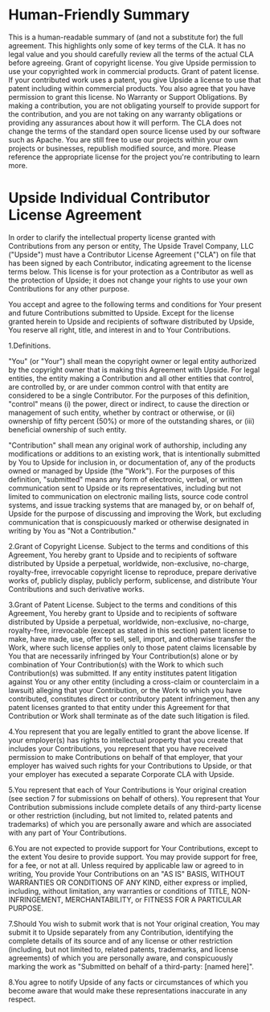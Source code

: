 # Human-Friendly Summary
This is a human-readable summary of (and not a substitute for) the full agreement. This highlights only some of key terms of the CLA. It has no legal value and you should carefully review all the terms of the actual CLA before agreeing.
Grant of copyright license. You give Upside permission to use your copyrighted work in commercial products.
Grant of patent license. If your contributed work uses a patent, you give Upside a license to use that patent including within commercial products. You also agree that you have permission to grant this license.
No Warranty or Support Obligations. By making a contribution, you are not obligating yourself to provide support for the contribution, and you are not taking on any warranty obligations or providing any assurances about how it will perform.
The CLA does not change the terms of the standard open source license used by our software such as Apache. You are still free to use our projects within your own projects or businesses, republish modified source, and more. Please reference the appropriate license for the project you're contributing to learn more.

# Upside Individual Contributor License Agreement

In order to clarify the intellectual property license granted with Contributions from any person or entity, The Upside Travel Company, LLC ("Upside") must have a Contributor License Agreement ("CLA") on file that has been signed by each Contributor, indicating agreement to the license terms below. This license is for your protection as a Contributor as well as the protection of Upside; it does not change your rights to use your own Contributions for any other purpose.

You accept and agree to the following terms and conditions for Your present and future Contributions submitted to Upside. Except for the license granted herein to Upside and recipients of software distributed by Upside, You reserve all right, title, and interest in and to Your Contributions.

1.Definitions.

"You" (or "Your") shall mean the copyright owner or legal entity authorized by the copyright owner that is making this Agreement with Upside. For legal entities, the entity making a Contribution and all other entities that control, are controlled by, or are under common control with that entity are considered to be a single Contributor. For the purposes of this definition, "control" means (i) the power, direct or indirect, to cause the direction or management of such entity, whether by contract or otherwise, or (ii) ownership of fifty percent (50%) or more of the outstanding shares, or (iii) beneficial ownership of such entity.

"Contribution" shall mean any original work of authorship, including any modifications or additions to an existing work, that is intentionally submitted by You to Upside for inclusion in, or documentation of, any of the products owned or managed by Upside (the "Work"). For the purposes of this definition, "submitted" means any form of electronic, verbal, or written communication sent to Upside or its representatives, including but not limited to communication on electronic mailing lists, source code control systems, and issue tracking systems that are managed by, or on behalf of, Upside for the purpose of discussing and improving the Work, but excluding communication that is conspicuously marked or otherwise designated in writing by You as "Not a Contribution."


2.Grant of Copyright License. Subject to the terms and conditions of this Agreement, You hereby grant to Upside and to recipients of software distributed by Upside a perpetual, worldwide, non-exclusive, no-charge, royalty-free, irrevocable copyright license to reproduce, prepare derivative works of, publicly display, publicly perform, sublicense, and distribute Your Contributions and such derivative works.


3.Grant of Patent License. Subject to the terms and conditions of this Agreement, You hereby grant to Upside and to recipients of software distributed by Upside a perpetual, worldwide, non-exclusive, no-charge, royalty-free, irrevocable (except as stated in this section) patent license to make, have made, use, offer to sell, sell, import, and otherwise transfer the Work, where such license applies only to those patent claims licensable by You that are necessarily infringed by Your Contribution(s) alone or by combination of Your Contribution(s) with the Work to which such Contribution(s) was submitted. If any entity institutes patent litigation against You or any other entity (including a cross-claim or counterclaim in a lawsuit) alleging that your Contribution, or the Work to which you have contributed, constitutes direct or contributory patent infringement, then any patent licenses granted to that entity under this Agreement for that Contribution or Work shall terminate as of the date such litigation is filed.


4.You represent that you are legally entitled to grant the above license. If your employer(s) has rights to intellectual property that you create that includes your Contributions, you represent that you have received permission to make Contributions on behalf of that employer, that your employer has waived such rights for your Contributions to Upside, or that your employer has executed a separate Corporate CLA with Upside.


5.You represent that each of Your Contributions is Your original creation (see section 7 for submissions on behalf of others). You represent that Your Contribution submissions include complete details of any third-party license or other restriction (including, but not limited to, related patents and trademarks) of which you are personally aware and which are associated with any part of Your Contributions.


6.You are not expected to provide support for Your Contributions, except to the extent You desire to provide support. You may provide support for free, for a fee, or not at all. Unless required by applicable law or agreed to in writing, You provide Your Contributions on an "AS IS" BASIS, WITHOUT WARRANTIES OR CONDITIONS OF ANY KIND, either express or implied, including, without limitation, any warranties or conditions of TITLE, NON- INFRINGEMENT, MERCHANTABILITY, or FITNESS FOR A PARTICULAR PURPOSE.


7.Should You wish to submit work that is not Your original creation, You may submit it to Upside separately from any Contribution, identifying the complete details of its source and of any license or other restriction (including, but not limited to, related patents, trademarks, and license agreements) of which you are personally aware, and conspicuously marking the work as "Submitted on behalf of a third-party: [named here]".


8.You agree to notify Upside of any facts or circumstances of which you become aware that would make these representations inaccurate in any respect.

